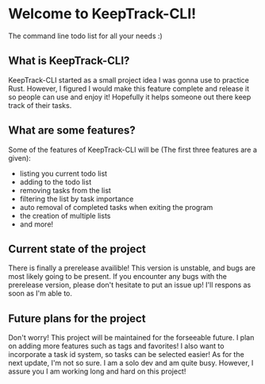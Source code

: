# Welcome to KeepTrack-CLI!
The command line todo list for all your needs :)

## What is KeepTrack-CLI?
KeepTrack-CLI started as a small project idea I was gonna use to practice Rust. However, I figured I would make this feature complete and release it so people can use and enjoy it!
Hopefully it helps someone out there keep track of their tasks.

## What are some features?
Some of the features of KeepTrack-CLI will be (The first three features are a given):
- listing you current todo list
- adding to the todo list
- removing tasks from the list
- filtering the list by task importance
- auto removal of completed tasks when exiting the program
- the creation of multiple lists
- and more!

## Current state of the project
There is finally a prerelease availible! This version is unstable, and bugs are most likely going to be present. If you encounter any bugs with the prerelease version, please don't hesitate to put an issue up! I'll respons as soon as I'm able to.

## Future plans for the project
Don't worry! This project will be maintained for the forseeable future. I plan on adding more features such as tags and favorites! I also want to incorporate a task id system, so tasks can be selected easier! As for the next update, I'm not so sure. I am a solo dev and am quite busy. However, I assure you I am working long and hard on this project!
